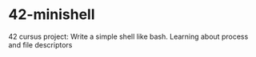 # 42-minishell
42 cursus project: Write a simple shell like bash. Learning about process and file descriptors

